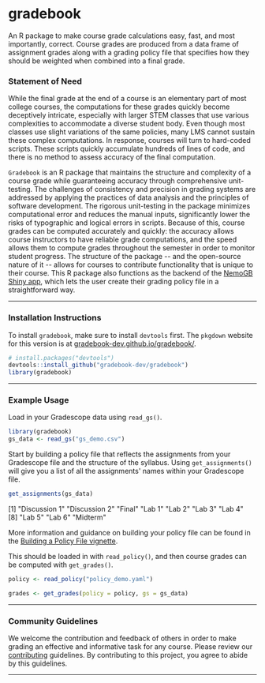 # gradebook

An R package to make course grade calculations easy, fast, and most importantly,
correct. Course grades are produced from a data frame of assignment grades along
with a grading policy file that specifies how they should be weighted when
combined into a final grade.

### Statement of Need

While the final grade at the end of a course is an elementary part of most
college courses, the computations for these grades quickly become deceptively
intricate, especially with larger STEM classes that use various complexities to
accommodate a diverse student body. Even though most classes use slight
variations of the same policies, many LMS cannot sustain these complex
computations. In response, courses will turn to hard-coded scripts. These scripts
quickly accumulate hundreds of lines of code, and there is no method to assess
accuracy of the final computation. 

`Gradebook` is an R package that maintains the structure and complexity of a
course grade while guaranteeing accuracy through comprehensive unit-testing. The
challenges of consistency and precision in grading systems are addressed by
applying the practices of data analysis and the principles of software development.
The rigorous unit-testing in the package minimizes computational error and
reduces the manual inputs, significantly lower the risks of typographic and
logical errors in scripts. Because of this, course grades can be computed accurately and
quickly: the accuracy allows course instructors to have reliable grade
computations, and the speed allows them to compute grades throughout the semester
in order to monitor student progress. The structure of the package -- and the
open-source nature of it -- allows for courses to contribute functionality that
is unique to their course. This R package also functions as the backend of the
[NemoGB Shiny app](https://github.com/gradebook-dev/gradebook-app.git), which lets the user create their grading policy file in a
straightforward way. 

------------------------------------------------------------------------

### Installation Instructions

To install `gradebook`, make sure to install `devtools` first. The `pkgdown` website for this version is at [gradebook-dev.github.io/gradebook/](https://gradebook-dev.github.io/gradebook/).

``` r
# install.packages("devtools")
devtools::install_github("gradebook-dev/gradebook")
library(gradebook)
```

------------------------------------------------------------------------

### Example Usage

Load in your Gradescope data using `read_gs()`.
```r
library(gradebook)
gs_data <- read_gs("gs_demo.csv")
```

Start by building a policy file that reflects the assignments from your Gradescope file and the structure of the syllabus. 
Using `get_assignments()` will give you a list of all the assignments' names within your Gradescope file.
```r
get_assignments(gs_data)
```
[1] "Discussion 1" "Discussion 2" "Final"        "Lab 1"        "Lab 2"        "Lab 3"        "Lab 4"       
[8] "Lab 5"        "Lab 6"        "Midterm" 


More information and guidance on building your policy file can be found in the [Building a Policy File vignette](https://gradebook-dev.github.io/gradebook/articles/policy-files.html).

This should be loaded in with `read_policy()`, and then course grades can be computed with `get_grades()`.
```r
policy <- read_policy("policy_demo.yaml")

grades <- get_grades(policy = policy, gs = gs_data)
```

------------------------------------------------------------------------

### Community Guidelines

We welcome the contribution and feedback of others in order to make grading an effective and informative task for any course. Please review our
[contributing](https://github.com/gradebook-dev/gradebook/blob/main/CONTRIBUTING.md) guidelines. By contributing to this project, you agree to abide by this guidelines.

------------------------------------------------------------------------

